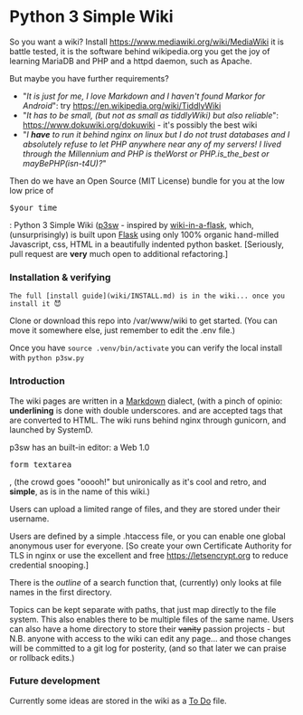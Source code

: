 # Python 3 Simple Wiki

So you want a wiki? Install https://www.mediawiki.org/wiki/MediaWiki it is battle tested, it is the software behind wikipedia.org you get the joy of learning MariaDB and PHP and a httpd daemon, such as Apache.

But maybe you have further requirements?

* "*It is just for me, I love Markdown and I haven't found Markor for Android*": try https://en.wikipedia.org/wiki/TiddlyWiki 
* "*It has to be small, (but not as small as tiddlyWiki) but also reliable*": https://www.dokuwiki.org/dokuwiki - it's possibly the best wiki
* "*I **have** to run it behind nginx on linux but I do not trust databases and I absolutely refuse to let PHP anywhere near any of my servers! I lived through the Millennium and PHP is theWorst or PHP.is_the_best or mayBePHP(isn-t4U)?*"  

Then do we have an Open Source (MIT License) bundle for you at the low low price of <pre>$your_time</pre>: Python 3 Simple Wiki ([p3sw](https://gitlab.com/alexx_net/p3sw) - inspired by [wiki-in-a-flask](https://github.com/saucecode/wiki-in-a-flask), which, (unsurprisingly) is built upon [Flask](https://flask.palletsprojects.com/) using only 100% organic hand-milled Javascript, css, HTML in a beautifully indented python basket. [Seriously, pull request are **very** much open to additional refactoring.]

### Installation & verifying

	The full [install guide](wiki/INSTALL.md) is in the wiki... once you install it 😈
Clone or download this repo into /var/www/wiki to get started. (You can move it somewhere else, just remember to edit the .env file.)

Once you have `source .venv/bin/activate` you can verify the local install with `python p3sw.py`

### Introduction

The wiki pages are written in a [Markdown](https://en.wikipedia.org/wiki/Markdown) dialect, (with a pinch of opinio: __underlining__ is done with double underscores. <zws> and <nbsp> are accepted tags that are converted to HTML. The wiki runs behind nginx through gunicorn, and launched by SystemD.

p3sw has an built-in editor: a Web 1.0 <pre>form textarea</pre>, (the crowd goes "ooooh!" but unironically      as it's cool and retro, and **simple**, as is in the name of this wiki.)

Users can upload a limited range of files, and they are stored under their username.

Users are defined by a simple .htaccess file, or you can enable one global anonymous user for everyone. [So create your own Certificate Authority for TLS in nginx or use the excellent and free https://letsencrypt.org to reduce credential snooping.]

There is the *outline* of a search function that, (currently) only looks at file names in the first directory.

Topics can be kept separate with paths, that just map directly to the file system. This also enables there to be multiple files of the same name. Users can also have a home directory to store their ~~vanity~~ passion projects - but N.B. anyone with access to the wiki can edit any page... and those changes will be committed to a git log for posterity, (and so that later we can praise or rollback edits.)

### Future development

Currently some ideas are stored in the wiki as a [To Do](wiki/TODO.md) file.
